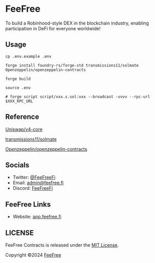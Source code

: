 # FeeFree
To build a Robinhood-style DEX in the blockchain industry, enabling participation in DeFi for everyone worldwide!

## Usage
```shell
cp .env.example .env

forge install foundry-rs/forge-std transmissions11/solmate Openzeppelin/openzeppelin-contracts

forge build

source .env

# forge script script/xxx.s.sol:xxx --broadcast -vvvv --rpc-url $XXX_RPC_URL
```

## Reference
[Uniswap/v4-core](https://github.com/Uniswap/v4-core)

[transmissions11/solmate](https://github.com/transmissions11/solmate)

[Openzeppelin/openzeppelin-contracts](https://github.com/Openzeppelin/openzeppelin-contracts)

## Socials
- Twitter: [@FeeFreeFi](https://x.com/FeeFreeFi)
- Email: [admin@feefree.fi](mailto://admin@feefree.fi)
- Discord: [FeeFreeFi](https://discord.gg/5WSNamMknK)

## FeeFree Links
- Website: [app.feefree.fi](https://app.feefree.fi/)

## LICENSE
FeeFree Contracts is released under the [MIT License](LICENSE).

Copyright ©2024 [FeeFree](https://github.com/FeeFreeFi)